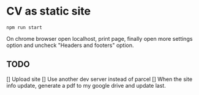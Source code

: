 # CV as static site

```
npm run start
```

On chrome browser open localhost, print page, finally open more settings option and uncheck "Headers and footers" 
option.

## TODO
[] Upload site 
[] Use another dev server instead of parcel
[] When the site info update, generate a pdf to my google drive and update last.
